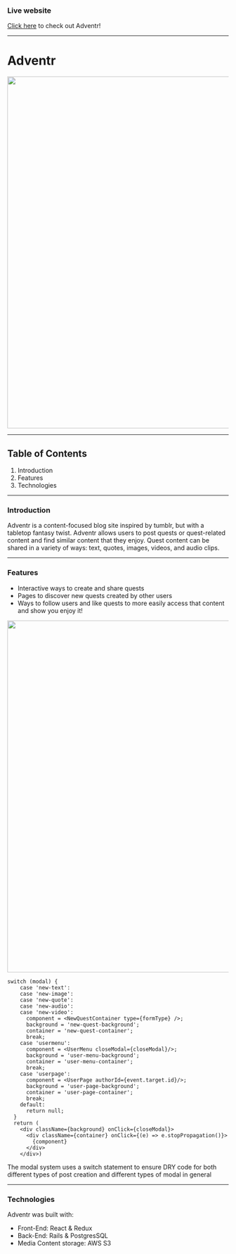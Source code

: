 ### Live website

[Click here](https://adventr-app.herokuapp.com/?#/) to check out Adventr!

-------------------------------------------

# Adventr
<meta property='og:image' content='./app/assets/images/preview.jpg'/>
<img src="./app/assets/images/gifs/log-in.gif" width=800 height=auto>

-------------------------------------------

## Table of Contents
1. Introduction
2. Features
3. Technologies

-------------------------------------------

### Introduction
Adventr is a content-focused blog site inspired by tumblr, but with a tabletop fantasy twist. Adventr allows users to post quests or quest-related content and find similar content that they enjoy. Quest content can be shared in a variety of ways: text, quotes, images, videos, and audio clips.

-------------------------------------------

### Features

* Interactive ways to create and share quests
* Pages to discover new quests created by other users
* Ways to follow users and like quests to more easily access that content and show you enjoy it!


<img src="./app/assets/images/gifs/new-quest-create.gif" width=800 height=auto>

```
switch (modal) {
    case 'new-text':
    case 'new-image':
    case 'new-quote':
    case 'new-audio':
    case 'new-video':
      component = <NewQuestContainer type={formType} />;
      background = 'new-quest-background';
      container = 'new-quest-container';
      break;
    case 'usermenu':
      component = <UserMenu closeModal={closeModal}/>;
      background = 'user-menu-background';
      container = 'user-menu-container';
      break;
    case 'userpage':
      component = <UserPage authorId={event.target.id}/>;
      background = 'user-page-background';
      container = 'user-page-container';
      break;
    default:
      return null;
  }
  return (
    <div className={background} onClick={closeModal}>
      <div className={container} onClick={(e) => e.stopPropagation()}>
        {component}
      </div>
    </div>)
```
The modal system uses a switch statement to ensure DRY code for both different types of post creation and different types of modal in general


-------------------------------------------

### Technologies

Adventr was built with:
* Front-End: React & Redux
* Back-End: Rails & PostgresSQL
* Media Content storage: AWS S3

